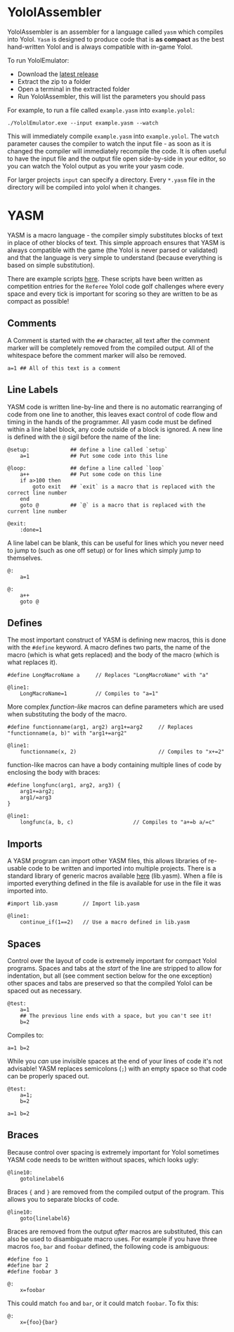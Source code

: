 # YololAssembler

YololAssembler is an assembler for a language called `yasm` which compiles into Yolol. `Yasm` is designed to produce code that is **as compact** as the best hand-written Yolol and is always compatible with in-game Yolol.

To run YololEmulator:
 - Download the [latest release](https://github.com/martindevans/Yolol/releases)
 - Extract the zip to a folder
 - Open a terminal in the extracted folder
 - Run YololAssembler, this will list the parameters you should pass

For example, to run a file called `example.yasm` into `example.yolol`:

```
./YololEmulator.exe --input example.yasm --watch
```

This will immediately compile `example.yasm` into `example.yolol`. The `watch` parameter causes the compiler to watch the input file - as soon as it is changed the compiler will immediately recompile the code. It is often useful to have the input file and the output file open side-by-side in your editor, so you can watch the Yolol output as you write your yasm code.

For larger projects `input` can specify a directory. Every `*.yasm` file in the directory will be compiled into yolol when it changes.

# YASM

YASM is a macro language - the compiler simply substitutes blocks of text in place of other blocks of text. This simple approach ensures that YASM is always compatible with the game (the Yolol is never parsed or validated) and that the language is very simple to understand (because everything is based on simple substitution).

There are example scripts [here](Scripts). These scripts have been written as competition entries for the `Referee` Yolol code golf challenges where every space and every tick is important for scoring so they are written to be as compact as possible!

## Comments

A Comment is started with the `##` character, all text after the comment marker will be completely removed from the compiled output. All of the whitespace before the comment marker will also be removed.

```yasm
a=1 ## All of this text is a comment
```

## Line Labels

YASM code is written line-by-line and there is no automatic rearranging of code from one line to another, this leaves exact control of code flow and timing in the hands of the programmer. All yasm code must be defined within a line label block, any code outside of a block is ignored. A new line is defined with the `@` sigil before the name of the line:

```yasm
@setup:             ## define a line called `setup`
    a=1             ## Put some code into this line

@loop:              ## define a line called `loop`
    a++             ## Put some code on this line
    if a>100 then
        goto exit   ## `exit` is a macro that is replaced with the correct line number
    end
    goto @          ## `@` is a macro that is replaced with the current line number

@exit:
    :done=1
```

A line label can be blank, this can be useful for lines which you never need to jump to (such as one off setup) or for lines which simply jump to themselves.

```yasm
@:
    a=1
    
@:
    a++
    goto @
```

## Defines

The most important construct of YASM is defining new macros, this is done with the `#define` keyword. A macro defines two parts, the name of the macro (which is what gets replaced) and the body of the macro (which is what replaces it).

```yasm
#define LongMacroName a     // Replaces "LongMacroName" with "a"

@line1:
    LongMacroName=1         // Compiles to "a=1"
```

More complex _function-like_ macros can define parameters which are used when substituting the body of the macro.

```yasm
#define functionname(arg1, arg2) arg1+=arg2     // Replaces "functionname(a, b)" with "arg1+=arg2"

@line1:
    functionname(x, 2)                          // Compiles to "x+=2"
```

function-like macros can have a body containing multiple lines of code by enclosing the body with braces:

```yasm
#define longfunc(arg1, arg2, arg3) {
    arg1+=arg2;
    arg1/=arg3
}

@line1:
    longfunc(a, b, c)                   // Compiles to "a+=b a/=c"
```

## Imports

A YASM program can import other YASM files, this allows libraries of re-usable code to be written and imported into multiple projects. There is a standard library of generic macros available [here](Scripts/lib.yasm) (lib.yasm). When a file is imported everything defined in the file is available for use in the file it was imported into.

```yasm
#import lib.yasm        // Import lib.yasm

@line1:
    continue_if(1==2)   // Use a macro defined in lib.yasm
```

## Spaces

Control over the layout of code is extremely important for compact Yolol programs. Spaces and tabs at the _start_ of the line are stripped to allow for indentation, but all (see comment section below for the one exception) other spaces and tabs are preserved so that the compiled Yolol can be spaced out as necessary.

```yasm
@test:
    a=1 
    ## The previous line ends with a space, but you can't see it!    
    b=2
```

Compiles to:

```yolol
a=1 b=2
```

While you _can_ use invisible spaces at the end of your lines of code it's not advisable! YASM replaces semicolons (`;`) with an empty space so that code can be properly spaced out.

```yasm
@test:
    a=1;
    b=2
```

```yolol
a=1 b=2
```

## Braces

Because control over spacing is extremely important for Yolol sometimes YASM code needs to be written without spaces, which looks ugly:

```
@line10:
    gotolinelabel6
```

Braces `{` and `}` are removed from the compiled output of the program. This allows you to separate blocks of code.

```
@line10:
    goto{linelabel6}
```

Braces are removed from the output _after_ macros are substituted, this can also be used to disambiguate macro uses. For example if you have three macros `foo`, `bar` and `foobar` defined, the following code is ambiguous:

```
#define foo 1
#define bar 2
#define foobar 3

@:
    x=foobar
```

This could match `foo` and `bar`, or it could match `foobar`. To fix this:

```
@:
    x={foo}{bar}
```
